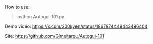 How to use:
>python Autogui-101.py

Demo video:
https://x.com/300kyen/status/1867874449443496404

Site:
https://github.com/Gimeitarou/Autogui-101
